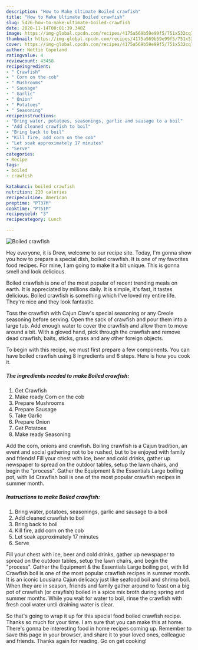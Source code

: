 ```yaml
---
description: "How to Make Ultimate Boiled crawfish"
title: "How to Make Ultimate Boiled crawfish"
slug: 5426-how-to-make-ultimate-boiled-crawfish
date: 2020-11-14T00:01:39.348Z
image: https://img-global.cpcdn.com/recipes/4175a569b59e99f5/751x532cq70/boiled-crawfish-recipe-main-photo.jpg
thumbnail: https://img-global.cpcdn.com/recipes/4175a569b59e99f5/751x532cq70/boiled-crawfish-recipe-main-photo.jpg
cover: https://img-global.cpcdn.com/recipes/4175a569b59e99f5/751x532cq70/boiled-crawfish-recipe-main-photo.jpg
author: Nettie Copeland
ratingvalue: 4
reviewcount: 43458
recipeingredient:
- " Crawfish"
- " Corn on the cob"
- " Mushrooms"
- " Sausage"
- " Garlic"
- " Onion"
- " Potatoes"
- " Seasoning"
recipeinstructions:
- "Bring water, potatoes, seasonings, garlic and sausage to a boil"
- "Add cleaned crawfish to boil"
- "Bring back to boil"
- "Kill fire, add corn on the cob"
- "Let soak approximately 17 minutes"
- "Serve"
categories:
- Recipe
tags:
- boiled
- crawfish

katakunci: boiled crawfish 
nutrition: 220 calories
recipecuisine: American
preptime: "PT37M"
cooktime: "PT51M"
recipeyield: "3"
recipecategory: Lunch

---
```



![Boiled crawfish](https://img-global.cpcdn.com/recipes/4175a569b59e99f5/751x532cq70/boiled-crawfish-recipe-main-photo.jpg)

Hey everyone, it is Drew, welcome to our recipe site. Today, I'm gonna show you how to prepare a special dish, boiled crawfish. It is one of my favorites food recipes. For mine, I am going to make it a bit unique. This is gonna smell and look delicious.

Boiled crawfish is one of the most popular of recent trending meals on earth. It is appreciated by millions daily. It is simple, it's fast, it tastes delicious. Boiled crawfish is something which I've loved my entire life. They're nice and they look fantastic.

Toss the crawfish with Cajun Claw&#39;s special seasoning or any Creole seasoning before serving. Open the sack of crawfish and pour them into a large tub. Add enough water to cover the crawfish and allow them to move around a bit. With a gloved hand, pick through the crawfish and remove dead crawfish, baits, sticks, grass and any other foreign objects.


To begin with this recipe, we must first prepare a few components. You can have boiled crawfish using 8 ingredients and 6 steps. Here is how you cook it.

<!--inarticleads1-->

##### The ingredients needed to make Boiled crawfish:

1. Get  Crawfish
1. Make ready  Corn on the cob
1. Prepare  Mushrooms
1. Prepare  Sausage
1. Take  Garlic
1. Prepare  Onion
1. Get  Potatoes
1. Make ready  Seasoning


Add the corn, onions and crawfish. Boiling crawfish is a Cajun tradition, an event and social gathering not to be rushed, but to be enjoyed with family and friends! Fill your chest with ice, beer and cold drinks, gather up newspaper to spread on the outdoor tables, setup the lawn chairs, and begin the &#34;process&#34;. Gather the Equipment &amp; the Essentials Large boiling pot, with lid Crawfish boil is one of the most popular crawfish recipes in summer month. 

<!--inarticleads2-->

##### Instructions to make Boiled crawfish:

1. Bring water, potatoes, seasonings, garlic and sausage to a boil
1. Add cleaned crawfish to boil
1. Bring back to boil
1. Kill fire, add corn on the cob
1. Let soak approximately 17 minutes
1. Serve


Fill your chest with ice, beer and cold drinks, gather up newspaper to spread on the outdoor tables, setup the lawn chairs, and begin the &#34;process&#34;. Gather the Equipment &amp; the Essentials Large boiling pot, with lid Crawfish boil is one of the most popular crawfish recipes in summer month. It is an iconic Lousiana Cajun delicacy just like seafood boil and shrimp boil. When they are in season, friends and family gather around to feast on a big pot of crawfish (or crayfish) boiled in a spice mix broth during spring and summer months. While you wait for water to boil, rinse the crawfish with fresh cool water until draining water is clear. 

So that's going to wrap it up for this special food boiled crawfish recipe. Thanks so much for your time. I am sure that you can make this at home. There's gonna be interesting food in home recipes coming up. Remember to save this page in your browser, and share it to your loved ones, colleague and friends. Thanks again for reading. Go on get cooking!
